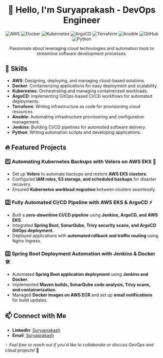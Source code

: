 <h1 align="center">👋 Hello, I'm Suryaprakash - DevOps Engineer</h1>

<p align="center">
  <img src="https://img.shields.io/badge/AWS-%23FF9900.svg?&style=flat-square&logo=amazon-aws&logoColor=white" alt="AWS">
  <img src="https://img.shields.io/badge/Docker-%232496ED.svg?&style=flat-square&logo=docker&logoColor=white" alt="Docker">
  <img src="https://img.shields.io/badge/Kubernetes-%23326ce5.svg?&style=flat-square&logo=kubernetes&logoColor=white" alt="Kubernetes">
  <img src="https://img.shields.io/badge/ArgoCD-%237F52FF.svg?&style=flat-square&logo=argo&logoColor=white" alt="ArgoCD">
  <img src="https://img.shields.io/badge/Terraform-%23623CE4.svg?&style=flat-square&logo=terraform&logoColor=white" alt="Terraform">
  <img src="https://img.shields.io/badge/Ansible-%231A1918.svg?&style=flat-square&logo=ansible&logoColor=white" alt="Ansible">
  <img src="https://img.shields.io/badge/GitHub-%23181717.svg?&style=flat-square&logo=github&logoColor=white" alt="GitHub">
  <img src="https://img.shields.io/badge/Python-%233776AB.svg?&style=flat-square&logo=python&logoColor=white" alt="Python">
</p>

<p align="center">Passionate about leveraging cloud technologies and automation tools to streamline software development processes.</p>

## 🚀 Skills

- **AWS**: Designing, deploying, and managing cloud-based solutions.
- **Docker**: Containerizing applications for easy deployment and scalability.
- **Kubernetes**: Orchestrating and managing containerized workloads.
- **ArgoCD**: Implementing GitOps-based CI/CD workflows for automated deployments.
- **Terraform**: Writing infrastructure as code for provisioning cloud resources.
- **Ansible**: Automating infrastructure provisioning and configuration management.
- **Jenkins**: Building CI/CD pipelines for automated software delivery.
- **Python**: Writing automation scripts and developing applications.

## 🔥 Featured Projects

### 1️⃣ Automating Kubernetes Backups with Velero on AWS EKS 🚀
- Set up **Velero** to automate backups and restore **AWS EKS clusters**.
- Configured **IAM roles, S3 storage, and scheduled backups** for disaster recovery.
- Ensured **Kubernetes workload migration** between clusters seamlessly.

### 2️⃣ Fully Automated CI/CD Pipeline with AWS EKS & ArgoCD ⚡
- Built a **zero-downtime CI/CD pipeline** using **Jenkins, ArgoCD, and AWS EKS**.
- Integrated **Spring Boot, SonarQube, Trivy security scans, and ArgoCD GitOps deployment**.
- Deployed applications with **automated rollback and traffic routing** using Nginx Ingress.

### 3️⃣ Spring Boot Deployment Automation with Jenkins & Docker 🛠
- Automated **Spring Boot application deployment** using **Jenkins and Docker**.
- Implemented **Maven builds, SonarQube code analysis, Trivy scans, and containerization**.
- Managed **Docker images on AWS ECR** and set up **email notifications** for build updates.

## 📫 Connect with Me

- **LinkedIn**: [Suryaprakash](https://www.linkedin.com/in/suryaprakash-r/)
- **Email**: [Suryaprakash](mailto:r.suryaprakash0800@gmail.com)

💡 *Feel free to reach out if you'd like to collaborate or discuss DevOps and cloud projects!* 🚀
